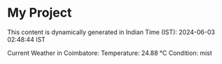 # My Project

This content is dynamically generated in Indian Time (IST): 2024-06-03 02:48:44 IST


Current Weather in Coimbatore:
Temperature: 24.88 °C
Condition: mist
